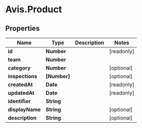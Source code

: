 # Avis.Product

## Properties

| Name            | Type         | Description | Notes      |
| --------------- | ------------ | ----------- | ---------- |
| **id**          | **Number**   |             | [readonly] |
| **team**        | **Number**   |             |
| **category**    | **Number**   |             | [optional] |
| **inspections** | **[Number]** |             | [optional] |
| **createdAt**   | **Date**     |             | [readonly] |
| **updatedAt**   | **Date**     |             | [readonly] |
| **identifier**  | **String**   |             |
| **displayName** | **String**   |             | [optional] |
| **description** | **String**   |             | [optional] |
